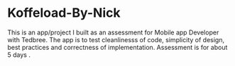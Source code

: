 # Koffeload-By-Nick
 This is an app/project I built  as an assessment for Mobile app Developer with Tedbree. The app is to test cleanlinesss of code, simplicity of design, best practices and correctness of implementation. Assessment is for about 5 days .
